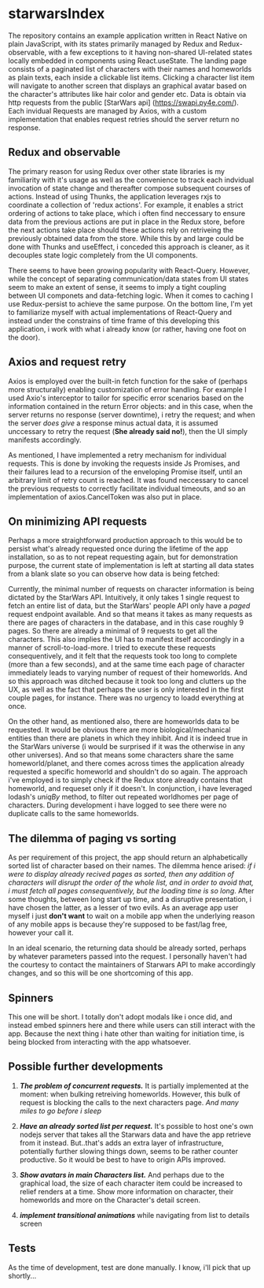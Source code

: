 # starwarsIndex

The repository contains an example application written in React Native on plain JavaScript, with its states primarily managed by Redux and Redux-observable, with a few exceptions to it having non-shared UI-related states locally embedded in components using React.useState. The landing page consists of a paginated list of characters with their names and homeworlds as plain texts, each inside a clickable list items. Clicking a character list item will navigate to another screen that displays an graphical avatar based on the character's attributes like hair color and gender etc. Data is obtain via http requests from the public [StarWars api] (https://swapi.py4e.com/). Each invidual Requests are managed by Axios, with a custom implementation that enables request retries should the server return no response.

## Redux and observable
The primary reason for using Redux over other state libraries is my familiarity with it's usage as well as the convenience to track each indvidual invocation of state change and thereafter compose subsequent courses of actions. Instead of using Thunks, the application leverages rxjs to coordinate a collection of 'redux actions'. For example, it enables a strict ordering of actions to take place, which i often find neccessary to ensure data from the previous actions are put in place in the Redux store, before the next actions take place should these actions rely on retriveing the previously obtained data from the store. While this by and large could be done with Thunks and useEffect, i conceded this approach is cleaner, as it decouples state logic completely from the UI components.

There seems to have been growing popularity with React-Query. However, while the concept of separating communication/data states from UI states seem to make an extent of sense, it seems to imply a tight coupling between UI componets and data-fetching logic. When it comes to caching I use Redux-persist to achieve the same purpose. On the bottom line, I'm yet to familiarize myself with actual implementations of React-Query and instead under the constrains of time frame of this developing this application, i work with what i already know (or rather, having one foot on the door).

## Axios and request retry
Axios is employed over the built-in fetch function for the sake of (perhaps more structurally) enabling customization of error handling. For example I used Axio's interceptor to tailor for specific error scenarios based on the information contained in the return Error objects: and in this case, when the server returns no response (server downtime), i retry the request; and when the server *does give* a response minus actual data, it is assumed unccessary to retry the request (**She already said no!**), then the UI simply manifests accordingly.

As mentioned, I have implemented a retry mechanism for individual requests. This is done by invoking the requests inside Js Promises, and their failures lead to a recursion of the enveloping Promise itself, until an arbitrary limit of retry count is reached. It was found neccessary to cancel the previous requests to correctly facilitate individual timeouts, and so an implementation of axios.CancelToken was also put in place.

## On minimizing API requests
Perhaps a more straightforward production approach to this would be to persist what's already requested once during the lifetime of the app installation, so as to not repeat requesting again, but for demonstration purpose, the current state of implementation is left at starting all data states from a blank slate so you can observe how data is being fetched:

Currently, the minimal number of requests on character information is being dictated by the StarWars API. Intuitively, it only takes 1 single request to fetch an entire list of data, but the StarWars' people API only have a *paged* request endpoint available. And so that means it takes as many requests as there are pages of characters in the database, and in this case roughly 9 pages. So there are already a minimal of 9 requests to get all the characters. This also implies the UI has to manifest itself accordingly in a manner of scroll-to-load-more. I tried to execute these requests consequentively, and it felt that the requests took too long to complete (more than a few seconds), and at the same time each page of character immediately leads to varying number of request of their homeworlds. And so this approach was ditched because it took too long and clutters up the UX, as well as the fact that perhaps the user is only interested in the first couple pages, for instance. There was no urgency to loadd everything at once.

On the other hand, as mentioned also, there are homeworlds data to be requested. It would be obvious there are more biological/mechanical entities than there are planets in which they inhibit. And it is indeed true in the StarWars universe (i would be surprised if it was the otherwise in any other universes). And so that means some characters share the same homeworld/planet, and there comes across times the application already requested a specific homeworld and shouldn't do so again. The approach i've employed is to simply check if the Redux store already contains that homeworld, and requeset only if it doesn't. In conjunction, i have leveraged lodash's *uniqBy* method, to filter out repeated worldhomes per page of characters. During development i have logged to see there were no duplicate calls to the same homeworlds.

## The dilemma of paging vs sorting
As per requirement of this project, the app should return an alphabetically sorted list of character based on their names. The dilemma hence arised: *if i were to display already recived pages as sorted, then any addition of characters will disrupt the order of the whole list, and in order to avoid that, i must fetch all pages consequentively, but the loading time is so long*. After some thoughts, between long start up time, and a disruptive presentation, i have chosen the latter, as a lesser of two evils. As an average app user myself i just **don't want** to wait on a mobile app when the underlying reason of any mobile apps is because they're supposed to be fast/lag free, however your call it.

In an ideal scenario, the returning data should be already sorted, perhaps by whatever parameters passed into the request. I personally haven't had the courtesy to contact the maintainers of Starwars API to make accordingly changes, and so this will be one shortcoming of this app.

## Spinners
This one will be short. I totally don't adopt modals like i once did, and instead embed spinners here and there while users can still interact with the app. Because the next thing i hate other than waiting for initiation time, is being blocked from interacting with the app whatsoever.

## Possible further developments

1. ***The problem of concurrent requests.*** It is partially implemented at the moment: when bulking retreiving homeworlds. However, this bulk of request is blocking the calls to the next characters page. *And many miles to go before i sleep* 

2. ***Have an already sorted list per request.*** It's possible to host one's own nodejs server that takes all the Starwars data and have the app retrieve from it instead. But..that's adds an extra layer of infrastructure, potentially further slowing things down, seems to be rather counter productive. So it would be best to have to origin APIs improved.

3. ***Show avatars in main Characters list.*** And perhaps due to the graphical load, the size of each character item could be increased to relief renders at a time. Show more information on character, their homeworlds and more on the Character's detail screen.

4. ***implement transitional animations*** while navigating from list to details screen

## Tests
As the time of development, test are done manually. I know, i'll pick that up shortly...

  

